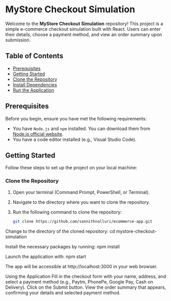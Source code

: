 # MyStore Checkout Simulation

Welcome to the **MyStore Checkout Simulation** repository! This project is a simple e-commerce checkout simulation built with React. Users can enter their details, choose a payment method, and view an order summary upon submission.

## Table of Contents
- [Prerequisites](#prerequisites)
- [Getting Started](#getting-started)
- [Clone the Repository](#clone-the-repository)
- [Install Dependencies](#install-dependencies)
- [Run the Application](#run-the-application)

## Prerequisites

Before you begin, ensure you have met the following requirements:
- You have `Node.js` and `npm` installed. You can download them from [Node.js official website](https://nodejs.org/).
- You have a code editor installed (e.g., Visual Studio Code).

## Getting Started

Follow these steps to set up the project on your local machine:

### Clone the Repository

1. Open your terminal (Command Prompt, PowerShell, or Terminal).
2. Navigate to the directory where you want to clone the repository.
3. Run the following command to clone the repository:

   ```bash
   git clone https://github.com/sannithnalluri/ecommerce-app.git

Change to the directory of the cloned repository:
cd mystore-checkout-simulation

Install the necessary packages by running:
npm install

Launch the application with:
npm start


The app will be accessible at http://localhost:3000 in your web browser.



Using the Application
Fill in the checkout form with your name, address, and select a payment method (e.g., Paytm, PhonePe, Google Pay, Cash on Delivery).
Click on the Submit button.
View the order summary that appears, confirming your details and selected payment method.

